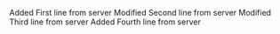 Added First line from server
Modified Second line from server
Modified Third line from server
Added Fourth line from server

